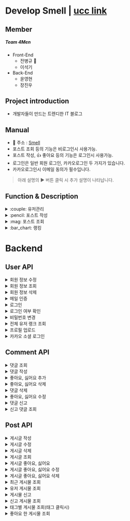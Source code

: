 ﻿

# Develop Smell | [ucc link](https://youtu.be/4_V7xv86QWA)


## Member

##### Team 4Men
* Front-End
  * 전병규 :crown:
  * 이석기
* Back-End
  * 윤영현
  * 장진우

## Project introduction

* 개발자들이 만드는 트렌디한 IT 블로그

## Manual

* :link: 주소 : [Smell](http://i3b208.p.ssafy.io)
* 포스트 조회 등의 기능은 비로그인시 사용가능.
* 포스트 작성, :thumbsup: 좋아요 등의 기능은 로그인시 사용가능.
* 로그인은 일반 회원 로그인, 카카오로그인 두 가지가 있습니다.
* 카카오로그인시 이메일 동의가 필수입니다.


> 아래 설명의 ▶ 버튼 클릭 시 추가 설명이 나타납니다.


## Function & Description

<details>
<summary> :couple: 유저관리</summary>

* 유저에 대한 전반적인 기능입니다.
  * 회원가입 기능
  * 로그인 기능
  * 정보 수정 기능
</details>

<details>
<summary> :pencil: 포스트 작성</summary>

* 자신의 블로그에 포스트를 작성하는 기능입니다.
  * Toast UI Editor를 사용하여 Markdown과 WYSIWYG 편집기를 사용.
</details>

<details>
<summary> :mag: 포스트 조회</summary>

* 어떤 사람이 쓴 글이던지 조회가 가능합니다.
  * 포스트의 리스트는 인피니트 스크롤을 적용하여 페이징 처리.
</details>

<details>
<summary> :bar_chart: 랭킹</summary>

* 게시글과 유저에 랭킹을 부여하는 기능입니다.
  * 게시글에는 보이지않는 점수가 있고, 이 점수로 유저들이 보다 질 좋은 포스트를 볼 수 있도록 합니다.
  * 유저에게 포스팅을 하는 동기부여가 될 수 있도록 랭킹시스템을 도입하여 포스팅의 재미를 더해줍니다.
</details>

# Backend

## User API

<details>
<summary>회원 정보 수정</summary>

### 회원 정보 수정
---
- path : .../user
- method : PUT
- input data : userno, uid, password, introduce
</details>

<details>
<summary>회원 정보 조회</summary>

### 회원 정보 조회
---
- path : .../user/{userno}
- method : GET
- input data : userno
</details>

<details>
<summary>회원 정보 삭제</summary>

### 회원 정보 삭제
---
- path : .../user/{userno}
- method : DELETE
- input data : userno
</details>

<details>
<summary>메일 인증</summary>

### 메일 인증
---
- path : .../account/certification/{flag}
- method : POST
- input data : email, flag
- output data : code
</details>

<details>
<summary>로그인</summary>

### 로그인
---
- path : .../account/login
- method : POST
- input data : email, password
- output data : userno, uid, email
</details>

<details>
<summary>로그인 여부 확인</summary>

### 로그인 여부 확인 
---
- path : .../account/user/{userno}
- method : GET
- input data : userno
- ouput data : uid, email
</details>

<details>
<summary>비밀번호 변경</summary>

### 비밀번호 변경 
---
- path : .../account/changepw
- method : PUT
- input data : email, code, password
</details>

<details>
<summary>전체 유저 랭크 조회</summary>

### 전체 유저 랭크 조회
---
- path : .../user/rank/{limit}
- method : GET
- input data : limit
- output date : userrating, userrank, userscore, userno, uid, profilename
</details>

<details>
<summary>프로필 업로드</summary>

### 프로필 업로드
---
- path : .../user/profile
- method : POST
- input data : file, userno
</details>

<details>
<summary>카카오 소셜 로그인</summary>

### 카카오 소셜 로그인
---
- path : .../account/kakaologin
- method : GET
- input data : access_token
- output date : token, userno, uid
</details>

## Comment API

<details>
<summary>댓글 조회</summary>

###  댓글 조회
---
- path : .../comment/{postno}/{userno}
- method : GET
- input data : postno, userno
- output data : commentno, userno, postno, uid, reply, reply_date, likecount, dislikecount, kind, profilename 
</details>

<details>
<summary>댓글 작성</summary>

### 댓글 작성
---
- path : .../comment
- method : POST
- input data : userno, reply
</details>

<details>
<summary>좋아요, 싫어요 추가</summary>

### 좋아요, 싫어요 추가
---
- path : .../comment/like
- method : POST
- input data : userno, targetno, kind
</details>

<details>
<summary>좋아요, 싫어요 삭제</summary>

### 좋아요, 싫어요 삭제
---
- path : .../comment/like/{userno}/{commentno}
- method : DELETE
- input data : userno, commentno
</details>

<details>
<summary>댓글 삭제</summary>

### 댓글 삭제
---
- path : .../comment/{commentno}
- method : DELETE
- input data : commentno
</details>

<details>
<summary>좋아요, 싫어요 수정</summary>

### 좋아요, 싫어요 수정
---
- path : .../comment/like
- method : PUT
- input data : userno, targetno, kind
</details>

<details>
<summary>댓글 신고</summary>

### 댓글 신고
---
- path : .../comment/report
- method : POST
- input data : commentno, userno, content
</details>

<details>
<summary>신고 댓글 조회</summary>

### 신고 댓글 조회
---
- path : .../comment/report/{limit}
- method : GET
- input data : limit
- output data : commentno, reportcount, creportno, userno, uid, reply, postno, content
</details>

## Post API

<details>
<summary>게시글 작성</summary>

### 게시글 작성
---
- path : .../post
- method : POST
- input data : userno, postno, title, subtitle, content, save
</details>

<details>
<summary>게시글 수정</summary>

### 게시글 수정
---
- path : .../post
- method : PUT
- input data : postno, title, content
</details>

<details>
<summary>게시글 삭제</summary>

### 게시글 삭제
---
- path : .../post/{postno}
- method : DELETE
- input data : postno
</details>

<details>
<summary>게시글 조회</summary>

### 게시글 조회(검색 기능 포함)
---
- path : /post/search/{limit}/{userno}
- method : GET
- input data : limit, userno, tags, word
- output data : userrating, postrating, ranking, score, kind, likecount, dislikecount, tags, userno, uid, postno, title, subtitle, content, profilename, thumbnail, create_date
</details>

<details>
<summary>게시글 좋아요, 싫어요</summary>

### 게시글 좋아요, 싫어요
---
- path : .../post/like
- method : POST
- input data : userno, targetno, kind
</details>

<details>
<summary>게시글 좋아요, 싫어요 수정</summary>

### 게시글 좋아요, 싫어요 수정
---
- path : .../post/like
- method : PUT
- input data : userno, targetno, kind
</details>

<details>
<summary>게시글 좋아요, 싫어요 삭제</summary>

### 게시글 좋아요, 싫어요 삭제
---
- path : .../post/like/{userno}/{postno}
- method : DELETE
- input data : userno, postno
</details>

<details>
<summary>최근 게시물 조회</summary>

### 최근 게시물 조회
---
- path : .../post/latest/{limit}
- method : GET
- input data : limit
- output data : likeusers, dislikeusers, tags, userno, uid, postno, title, subtitle, thumbnail, content, create_date, profilename
</details>

<details>
<summary>유저 게시물 조회</summary>

### 유저 게시물 조회
---
- path : .../post/other/{bloguser}/{userno}/{limit}
- method : GET
- input data : bloguser, userno, limit
- output data : userrating, postrating, ranking, score, kind, likecount, dislikecount, tags, userno, uid, profilename, postno, titile, subtitle, content, create_date, thumbnail
</details>

<details>
<summary>게시물 신고</summary>

### 게시물 신고
---
- path : .../post/report
- method : POST
- input data : postno, userno, content
</details>

<details>
<summary>신고 게시물 조회</summary>

### 신고 게시물 조회
---
- path : .../post/report/{limit}
- method : GET
- input data : limit
- output data : postno, reportcount, reportno, userno, uid, postno, title, content
</details>

<details>
<summary>태그별 게시물 조회(태그 클릭시)</summary>

### 태그별 게시물 조회(태그 클릭시)
---
- path : .../post/tags/{tag}
- method : GET
- input data : tag
- output data : tags, postno, uid, profilename, title, subtitle, create_date
</details>

<details>
<summary>좋아요 한 게시물 조회</summary>

### 좋아요 한 게시물 조회
---
- path : .../post/like/{userno}/{limit}
- method : GET
- input data : userno, limit
- output data : userrating, postrating, ranking, score, kind, likecoutn, dislikecount, tags, userno, uid, postno, title, subtitle, thumbnail, content, create_date, profilename, 
</details>